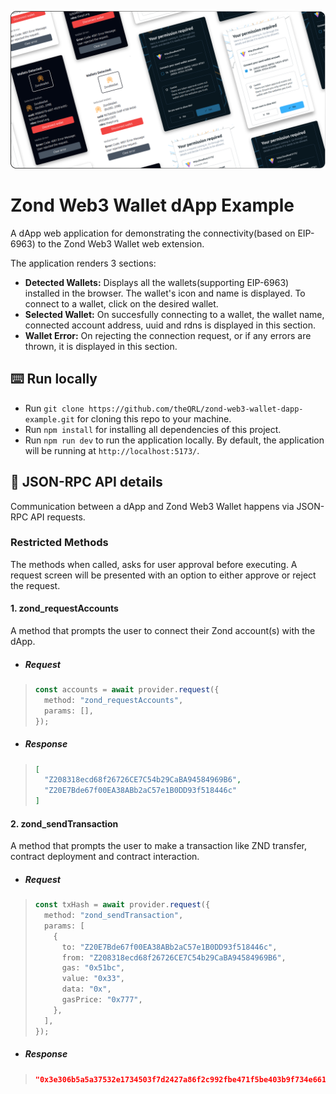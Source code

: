 ![Zond Web3 Wallet dApp Example Preview Cover](misc/zond_web3_wallet_dapp_example_preview_cover.png)

# Zond Web3 Wallet dApp Example

A dApp web application for demonstrating the connectivity(based on EIP-6963) to the Zond Web3 Wallet web extension.

The application renders 3 sections:

- **Detected Wallets:** Displays all the wallets(supporting EIP-6963) installed in the browser. The wallet's icon and name is displayed. To connect to a wallet, click on the desired wallet.
- **Selected Wallet:** On succesfully connecting to a wallet, the wallet name, connected account address, uuid and rdns is displayed in this section.
- **Wallet Error:** On rejecting the connection request, or if any errors are thrown, it is displayed in this section.

## :keyboard: Run locally

- Run `git clone https://github.com/theQRL/zond-web3-wallet-dapp-example.git` for cloning this repo to your machine.
- Run `npm install` for installing all dependencies of this project.
- Run `npm run dev` to run the application locally. By default, the application will be running at `http://localhost:5173/`.

## :link: JSON-RPC API details

Communication between a dApp and Zond Web3 Wallet happens via JSON-RPC API requests.

### Restricted Methods

The methods when called, asks for user approval before executing. A request screen will be presented with an option to either approve or reject the request.

#### 1. zond_requestAccounts

A method that prompts the user to connect their Zond account(s) with the dApp.

- ##### Request

> ```typescript
> const accounts = await provider.request({
>   method: "zond_requestAccounts",
>   params: [],
> });
> ```

- ##### Response

> ```json
> [
>   "Z208318ecd68f26726CE7C54b29CaBA94584969B6",
>   "Z20E7Bde67f00EA38ABb2aC57e1B0DD93f518446c"
> ]
> ```

#### 2. zond_sendTransaction

A method that prompts the user to make a transaction like ZND transfer, contract deployment and contract interaction.

- ##### Request

> ```typescript
> const txHash = await provider.request({
>   method: "zond_sendTransaction",
>   params: [
>     {
>       to: "Z20E7Bde67f00EA38ABb2aC57e1B0DD93f518446c",
>       from: "Z208318ecd68f26726CE7C54b29CaBA94584969B6",
>       gas: "0x51bc",
>       value: "0x33",
>       data: "0x",
>       gasPrice: "0x777",
>     },
>   ],
> });
> ```

- ##### Response

> ```json
> "0x3e306b5a5a37532e1734503f7d2427a86f2c992fbe471f5be403b9f734e661c5"
> ```
